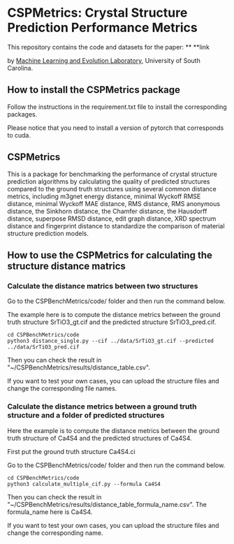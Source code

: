 # CSPMetrics: Crystal Structure Prediction Performance Metrics

This repository contains the code and datasets for the paper:
**
**link


by <a href="http://mleg.cse.sc.edu" target="_blank">Machine Learning and Evolution Laboratory</a>, University of South Carolina.

## How to install the CSPMetrics package

Follow the instructions in the requirement.txt file to install the corresponding packages.

Please notice that you need to install a version of pytorch that corresponds to cuda.

## CSPMetrics
This is a package for benchmarking the performance of crystal structure prediction algorithms by calculating the quality of predicted structures compared to the ground truth structures using several common distance metrics, including m3gnet energy distance, minimal Wyckoff RMSE distance, minimal Wyckoff MAE distance, RMS distance, RMS anonymous distance, the Sinkhorn distance, the Chamfer distance, the Hausdorff distance, superpose RMSD distance, edit graph distance, XRD spectrum distance and fingerprint distance to standardize the comparison of material structure prediction models.  

## How to use the CSPMetrics for calculating the structure distance matrics

### Calculate the distance matrics between two structures

Go to the CSPBenchMetrics/code/ folder and then run the command below. 

The example here is to compute the distance metrics between the ground truth structure SrTiO3_gt.cif and the predicted structure SrTiO3_pred.cif. 
```
cd CSPBenchMetrics/code
python3 distance_single.py --cif ../data/SrTiO3_gt.cif --predicted ../data/SrTiO3_pred.cif
```
Then you can check the result in "~/CSPBenchMetrics/results/distance_table.csv".

If you want to test your own cases, you can upload the structure files and change the corresponding file names.

### Calculate the distance metrics between a ground truth structure and a folder of predicted structures

Here the example is to compute the distance metrics between the ground truth structure of Ca4S4 and the predicted structures of Ca4S4. 

First put the ground truth structure Ca4S4.ci


Go to the CSPBenchMetrics/code/ folder and then run the command below. 

```
cd CSPBenchMetrics/code
python3 calculate_multiple_cif.py --formula Ca4S4
```
Then you can check the result in "~/CSPBenchMetrics/results/distance_table_formula_name.csv". The formula_name here is Ca4S4.

If you want to test your own cases, you can upload the structure files and change the corresponding name.
